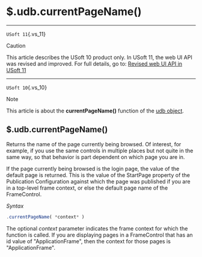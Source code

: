 # $.udb.currentPageName()



----

`USoft 11`{.vs_11}

> [!CAUTION]
> This article describes the USoft 10 product only.
> In USoft 11, the web UI API was revised and improved. For full details, go to:
> [Revised web UI API in USoft 11](/docs/Web%20and%20app%20UIs/UDB%20udb/Revised%20web%20UI%20API%20in%20USoft%2011.md)

----

`USoft 10`{.vs_10}

> [!NOTE]
> This article is about the **currentPageName()** function of the [udb object](/docs/Web%20and%20app%20UIs/UDB%20udb).

## **$.udb.currentPageName()**

Returns the name of the page currently being browsed. Of interest, for example, if you use the same controls in multiple places but not quite in the same way, so that behavior is part dependent on which page you are in.

If the page currently being browsed is the login page, the value of the default page is returned. This is the value of the StartPage property of the Publication Configuration against which the page was published if you are in a top-level frame context, or else the default page name of the FrameControl.

*Syntax*

```js
.currentPageName( *context* )
```

The optional *context* parameter indicates the frame context for which the function is called. If you are displaying pages in a FrameControl that has an id value of "ApplicationFrame", then the context for those pages is "ApplicationFrame".